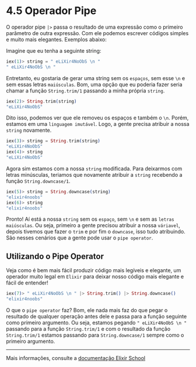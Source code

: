# 4.5 Operador Pipe

O operador pipe `|>` passa o resultado de uma expressão como o primeiro parâmetro de outra expressão. Com ele podemos escrever códigos simples e muito mais elegantes. Exemplos abaixo:

Imagine que eu tenha a seguinte string:

```elixir
iex(1)> string = " eLiXir4NoObS \n "
" eLiXir4NoObS \n "
```
Entretanto, eu gostaria de gerar uma string sem os `espaços`, sem esse `\n` e sem essas letras `maiúsculas`. Bom, uma opção que eu poderia fazer seria chamar a função `String.trim/1` passando a minha própria `string`.

```elixir
iex(2)> String.trim(string)
"eLiXir4NoObS"
```
Dito isso, podemos ver que ele removeu os espaços e também o `\n`. Porém, estamos em uma `linguagem imutável`. Logo, a gente precisa atribuir a nossa `string` novamente.

```elixir
iex(3)> string = String.trim(string)
"eLiXir4NoObS"
iex(4)> string
"eLiXir4NoObS"
```

Agora sim estamos com a nossa `string` modificada. Para deixarmos com letras minúsculas, teriamos que novamente atribuir a `string` recebendo a função `String.downcase/1`.

```elixir
iex(5)> string = String.downcase(string)
"elixir4noobs"
iex(6)> string
"elixir4noobs"
```

Pronto! Aí está a nossa `string` sem os `espaço`, sem `\n` e sem as `letras maiúsculas`. Ou seja, primeiro a gente precisou atribuir a nossa `váriavel`, depois tivemos que fazer o `trim` e por fim o `downcase`, isso tudo atribuindo. São nesses cenários que a gente pode usar o `pipe operator`.

## Utilizando o Pipe Operator

Veja como é bem mais fácil produzir código mais legíveis e elegante, um operador muito legal em `Elixir` para deixar nosso código mais elegante e fácil de entender!

```elixir
iex(7)> " eLiXir4NoObS \n " |> String.trim() |> String.downcase()
"elixir4noobs"
```

O que o `pipe operator` faz? Bom, ele nada mais faz do que pegar o resultado de qualquer operação antes dele e passa para a função seguinte como primeiro argumento. Ou seja, estamos pegando `" eLiXir4NoObS \n "` passando para a função `String.trim/1` e com o resultado da função `String.trim/1` estamos passando para `String.downcase/1` sempre como o primeiro argumento.

---

Mais informações, consulte a [documentação Elixir School](https://elixirschool.com/pt/lessons/basics/pipe_operator)